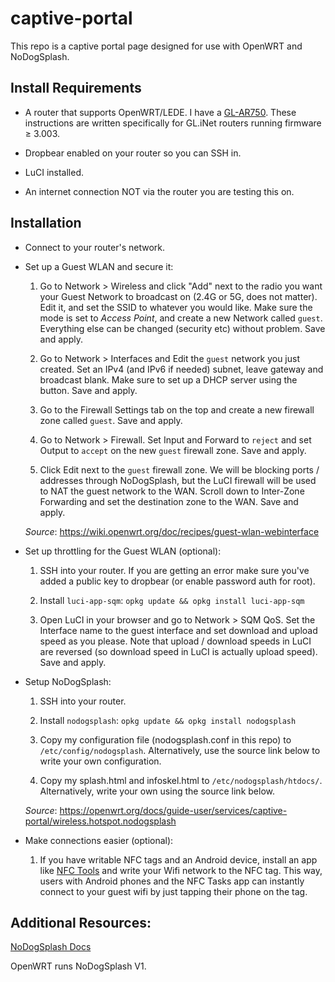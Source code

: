 # captive-portal
This repo is a captive portal page designed for use with OpenWRT and NoDogSplash.

## Install Requirements

- A router that supports OpenWRT/LEDE. I have a [GL-AR750](https://www.amazon.com/GL-iNet-GL-AR750-300Mbps-pre-installed-Included/dp/B07712LKJM). These instructions are written specifically for GL.iNet routers running firmware ≥ 3.003.

- Dropbear enabled on your router so you can SSH in.

- LuCI installed.

- An internet connection NOT via the router you are testing this on.

## Installation

- Connect to your router's network.

- Set up a Guest WLAN and secure it:
  1. Go to Network > Wireless and click "Add" next to the radio you want your Guest Network to broadcast on (2.4G or 5G, does not matter). Edit it, and set the SSID to whatever you would like. Make sure the mode is set to *Access Point*, and create a new Network called `guest`. Everything else can be changed (security etc) without problem. Save and apply.

  2. Go to Network > Interfaces and Edit the `guest` network you just created. Set an IPv4 (and IPv6 if needed) subnet, leave gateway and broadcast blank. Make sure to set up a DHCP server using the button. Save and apply.

  3. Go to the Firewall Settings tab on the top and create a new firewall zone called `guest`. Save and apply.

  4. Go to Network > Firewall. Set Input and Forward to `reject` and set Output to `accept` on the new `guest` firewall zone. Save and apply.

  5. Click Edit next to the `guest` firewall zone. We will be blocking ports / addresses through NoDogSplash, but the LuCI firewall will be used to NAT the guest network to the WAN. Scroll down to Inter-Zone Forwarding and set the destination zone to the WAN. Save and apply.

  *Source*: https://wiki.openwrt.org/doc/recipes/guest-wlan-webinterface

- Set up throttling for the Guest WLAN (optional):
  1. SSH into your router. If you are getting an error make sure you've added a public key to dropbear (or enable password auth for root).

  2. Install `luci-app-sqm`: `opkg update && opkg install luci-app-sqm`

  3. Open LuCI in your browser and go to Network > SQM QoS. Set the Interface name to the guest interface and set download and upload speed as you please. Note that upload / download speeds in LuCI are reversed (so download speed in LuCI is actually upload speed). Save and apply.

- Setup NoDogSplash:
  1. SSH into your router.

  2. Install `nodogsplash`: `opkg update && opkg install nodogsplash`

  3. Copy my configuration file (nodogsplash.conf in this repo) to `/etc/config/nodogsplash`. Alternatively, use the source link below to write your own configuration.

  4. Copy my splash.html and infoskel.html to `/etc/nodogsplash/htdocs/`. Alternatively, write your own using the source link below.

  *Source*: https://openwrt.org/docs/guide-user/services/captive-portal/wireless.hotspot.nodogsplash

- Make connections easier (optional):

  1. If you have writable NFC tags and an Android device, install an app like [NFC Tools](https://play.google.com/store/apps/details?id=com.wakdev.wdnfc&hl=en_US) and write your Wifi network to the NFC tag. This way, users with Android phones and the NFC Tasks app can instantly connect to your guest wifi by just tapping their phone on the tag.

## Additional Resources:

[NoDogSplash Docs](http://nodogsplash.rtfd.io)

OpenWRT runs NoDogSplash V1.
